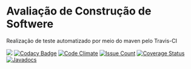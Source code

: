 # Avaliação de Construção de Softwere

Realização de teste automatizado por meio do maven pelo Travis-CI

[<img src="https://api.travis-ci.org/matheuspiment/algoritmos.svg?branch=master">](https://travis-ci.org/matheuspiment/algoritmos)
[![Codacy Badge](https://api.codacy.com/project/badge/Grade/a9e46819050e455687d849901de30127)](https://www.codacy.com/app/matheuspiment/algoritmos?utm_source=github.com&utm_medium=referral&utm_content=matheuspiment/algoritmos&utm_campaign=badger)
[![Code Climate](https://codeclimate.com/github/matheuspiment/algoritmos/badges/gpa.svg)](https://codeclimate.com/github/matheuspiment/algoritmos)
[![Issue Count](https://codeclimate.com/github/matheuspiment/algoritmos/badges/issue_count.svg)](https://codeclimate.com/github/matheuspiment/algoritmos)
[![Coverage Status](https://coveralls.io/repos/github/matheuspiment/algoritmos/badge.svg?branch=master)](https://coveralls.io/github/matheuspiment/algoritmos?branch=master)
[![Javadocs](https://www.javadoc.io/badge/com.github.matheuspiment.algoritmos/avaliacao.svg)](https://www.javadoc.io/doc/com.github.matheuspiment.algoritmos/avaliacao)
